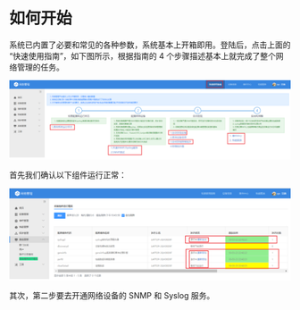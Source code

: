 # 如何开始

系统已内置了必要和常见的各种参数，系统基本上开箱即用。登陆后，点击上面的 “快速使用指南”，如下图所示，根据指南的 4 个步骤描述基本上就完成了整个网络管理的任务。

![](../assets/image002.png)

首先我们确认以下组件运行正常：

![](../assets/image003.png)

其次，第二步要去开通网络设备的 SNMP 和 Syslog 服务。
